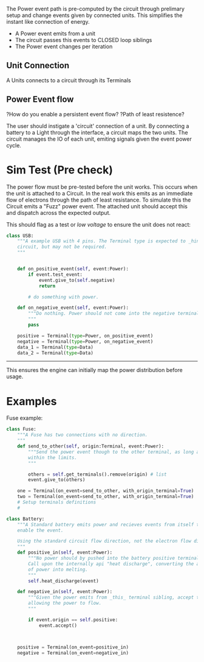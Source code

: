 The Power event path is pre-computed by the circuit through prelimary setup and change
events given by connected units. This simplifies the instant like connection of energy.

+ A Power event emits from a unit
+ The circuit passes this events to CLOSED loop siblings
+ The Power event changes per iteration


## Unit Connection

A Units connects to a circuit through its Terminals



## Power Event flow

?How do you enable a persistent event flow?
?Path of least resistence?

The user should instigate a 'circuit' connection of a unit. By connecting a battery to a Light through the interface, a circuit maps the two units. The circuit manages the IO of each unit, emiting signals given the event power cycle.


# Sim Test (Pre check)

The power flow must be pre-tested before the unit works. This occurs when the unit is attached to a Circuit.
In the real work this emits as an immediate flow of electrons through the path of least resistance. To simulate this the Circuit emits a "Fuzz" power event. The attached unit should accept this and dispatch across the expected output.

This should flag as a test or _low voltage_ to ensure the unit does not react:


```py
class USB:
    """A example USB with 4 pins. The Terminal type is expected to _hint_ the
    circuit, but may not be required.
    """


    def on_positive_event(self, event:Power):
        if event.test_event:
            event.give_to(self.negative)
            return

        # do something with power.

    def on_negative_event(self, event:Power):
        """Do nothing. Power should not come into the negative terminal.
        """
        pass

    positive = Terminal(type=Power, on_positive_event)
    negative = Terminal(type=Power, on_negative_event)
    data_1 = Terminal(type=Data)
    data_2 = Terminal(type=Data)
```

---

This ensures the engine can initially map the power distribution before usage.


# Examples

Fuse example:

```py
class Fuse:
    """A Fuse has two connections with no direction.
    """
    def send_to_other(self, origin:Terminal, event:Power):
        """Send the power event though to the other terminal, as long as it's
        within the limits.
        """

        others = self.get_terminals().remove(origin) # list
        event.give_to(others)

    one = Terminal(on_event=send_to_other, with_origin_terminal=True)
    two = Terminal(on_event=send_to_other, with_origin_terminal=True)
    # Setup terminals definitions
    #

class Battery:
    """A Standard battery emits power and recieves events from itself to
    enable the event.

    Using the standard circuit flow direction, not the electron flow direction.
    """
    def positive_in(self, event:Power):
        """No power should by pushed into the battery positive terminal.
        Call upon the internally api "heat discharge", converting the amount
        of power into melting.
        """
        self.heat_discharge(event)

    def negative_in(self, event:Power):
        """Given the power emits from _this_ terminal sibling, accept the event,
        allowing the power to flow.
        """

        if event.origin == self.positive:
            event.accept()



    positive = Terminal(on_event=positive_in)
    negative = Terminal(on_event=negative_in)

```
